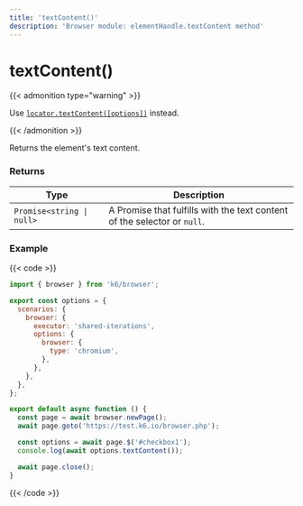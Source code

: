 ```yaml
---
title: 'textContent()'
description: 'Browser module: elementHandle.textContent method'
---
```


# textContent()

{{< admonition type="warning" >}}

Use [`locator.textContent([options])`](https://grafana.com/docs/k6/<K6_VERSION>/javascript-api/k6-browser/locator/textcontent/) instead.

{{< /admonition >}}

Returns the element's text content.

### Returns

| Type                      | Description                                                              |
| ------------------------- | ------------------------------------------------------------------------ |
| `Promise<string \| null>` | A Promise that fulfills with the text content of the selector or `null`. |

### Example

{{< code >}}

```javascript
import { browser } from 'k6/browser';

export const options = {
  scenarios: {
    browser: {
      executor: 'shared-iterations',
      options: {
        browser: {
          type: 'chromium',
        },
      },
    },
  },
};

export default async function () {
  const page = await browser.newPage();
  await page.goto('https://test.k6.io/browser.php');

  const options = await page.$('#checkbox1');
  console.log(await options.textContent());

  await page.close();
}
```

{{< /code >}}
